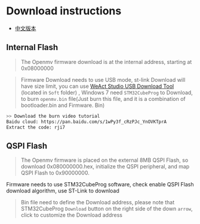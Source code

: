# Download instructions

* [中文版本](./README-zh.md)

## Internal Flash

> The Openmv firmware download is at the internal address, starting at 0x08000000

> Firmware Download needs to use USB mode, st-link Download will have size limit, you can use  [WeAct Studio USB Download Tool](https://github.com/WeAct-TC/WeAct-Studio-Product.git) (located in `Soft` folder) , Windows 7 need `STM32CubeProg` to Download, to burn `openmv.bin` file(Just burn this file, and it is a combination of bootloader.bin and Firmware. Bin)

``` bash
>> Download the burn video tutorial
Baidu cloud: https://pan.baidu.com/s/1wPy3f_cRzPJc_YnOVKTprA 
Extract the code: rji7
```

## QSPI Flash
> The Openmv firmware is placed on the external 8MB QSPI Flash, so download 0x080000000.hex, initialize the QSPI peripheral, and map QSPI Flash to 0x90000000.

Firmware needs to use STM32CubeProg software, check enable QSPI Flash download algorithm, use ST-Link to download

> Bin file need to define the Download address, please note that STM32CubeProg `Download` button on the right side of the down `arrow`, click to customize the Download address

